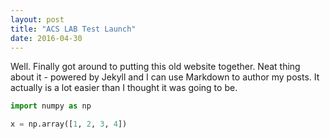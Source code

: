 ```yaml
---
layout: post
title: "ACS LAB Test Launch"
date: 2016-04-30
---
```


Well. Finally got around to putting this old website together. Neat thing about it - powered by Jekyll and I can use Markdown to author my posts. It actually is a lot easier than I thought it was going to be.

```python
import numpy as np

x = np.array([1, 2, 3, 4])
```
